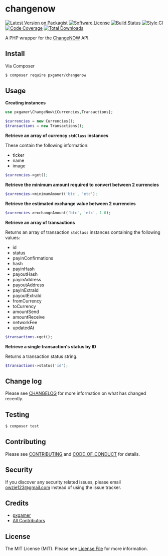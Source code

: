 # changenow

[![Latest Version on Packagist][ico-version]][link-packagist]
[![Software License][ico-license]](LICENSE.md)
[![Build Status][ico-travis]][link-travis]
[![Style CI][ico-styleci]][link-styleci]
[![Code Coverage][ico-code-quality]][link-code-quality]
[![Total Downloads][ico-downloads]][link-downloads]

A PHP wrapper for the [ChangeNOW] API.

## Install

Via Composer

```bash
$ composer require pxgamer/changenow
```

## Usage

**Creating instances**

```php
use pxgamer\ChangeNow\{Currencies,Transactions};

$currencies = new Currencies();
$transactions = new Transactions();
```

**Retrieve an array of currency `stdClass` instances**

These contain the following information:

- ticker
- name
- image

```php
$currencies->get();
```

**Retrieve the minimum amount required to convert between 2 currencies**

```php
$currencies->minimumAmount('btc', 'etc');
```

**Retrieve the estimated exchange value between 2 currencies**

```php
$currencies->exchangeAmount('btc', 'etc', 1.0);
```

**Retrieve an array of transactions**

Returns an array of transaction `stdClass` instances containing the following values:

- id
- status
- payinConfirmations
- hash
- payinHash
- payoutHash
- payinAddress
- payoutAddress
- payinExtraId
- payoutExtraId
- fromCurrency
- toCurrency
- amountSend
- amountReceive
- networkFee
- updatedAt

```php
$transactions->get();
```

**Retrieve a single transaction's status by ID**

Returns a transaction status string.

```php
$transactions->status('id');
```

## Change log

Please see [CHANGELOG](CHANGELOG.md) for more information on what has changed recently.

## Testing

```bash
$ composer test
```

## Contributing

Please see [CONTRIBUTING](CONTRIBUTING.md) and [CODE_OF_CONDUCT](CODE_OF_CONDUCT.md) for details.

## Security

If you discover any security related issues, please email owzie123@gmail.com instead of using the issue tracker.

## Credits

- [pxgamer][link-author]
- [All Contributors][link-contributors]

## License

The MIT License (MIT). Please see [License File](LICENSE.md) for more information.

[changenow]: https://changenow.io

[ico-version]: https://img.shields.io/packagist/v/pxgamer/changenow.svg?style=flat-square
[ico-license]: https://img.shields.io/badge/license-MIT-brightgreen.svg?style=flat-square
[ico-travis]: https://img.shields.io/travis/pxgamer/changenow/master.svg?style=flat-square
[ico-styleci]: https://styleci.io/repos/127434976/shield
[ico-code-quality]: https://img.shields.io/codecov/c/github/pxgamer/changenow.svg?style=flat-square
[ico-downloads]: https://img.shields.io/packagist/dt/pxgamer/changenow.svg?style=flat-square

[link-packagist]: https://packagist.org/packages/pxgamer/changenow
[link-travis]: https://travis-ci.org/pxgamer/changenow
[link-styleci]: https://styleci.io/repos/127434976
[link-code-quality]: https://codecov.io/gh/pxgamer/changenow
[link-downloads]: https://packagist.org/packages/pxgamer/changenow
[link-author]: https://github.com/pxgamer
[link-contributors]: ../../contributors
